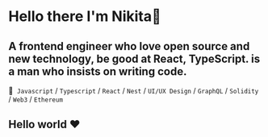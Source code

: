 <h1>Hello there I'm Nikita👋 </h1>

## A frontend engineer who love open source and new technology, be good at React, TypeScript. is a man who insists on writing code.

💼&nbsp; <code>Javascript</code> / <code>Typescript</code> / <code>React</code> / <code>Nest</code> / <code>UI/UX Design</code> / <code>GraphQL</code> / <code>Solidity</code> / <code>Web3</code> / <code>Ethereum</code>

## Hello world ❤
